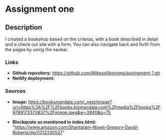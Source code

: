 # Assignment one 

## Description

I created a bookshop based on the criteras, with a book described in detail and a check out site with a form. You can also navigate back and forth from the pages by using the navbar. 

### Links 
- **Github repository:** https://github.com/Mikesollikoroma/assingment-1.git
- **Netlify deployment:** 

### Sources
- **Image:** https://booksmandala.com/_next/image?url=https%3A%2F%2Fbooks.bizmandala.com%2Fmedia%2Fbooks%2F9789173370837%2Fimage.jpeg&w=3840&q=75

- **Blockquote as mentioned in index.html:**  "https://www.amazon.com/Shantaram-Novel-Gregory-David-Roberts/dp/0312330537" 
